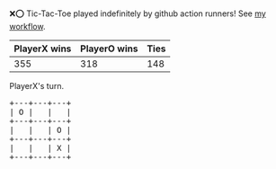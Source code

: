:x::o: Tic-Tac-Toe played indefinitely by github action runners! See [my workflow](.github/workflows/play.yaml).

|PlayerX wins|PlayerO wins|Ties|
|-|-|-|
|355|318|148|

PlayerX's turn.

<pre>
+---+---+---+
| O |   |   |
+---+---+---+
|   |   | O |
+---+---+---+
|   |   | X |
+---+---+---+
</pre>